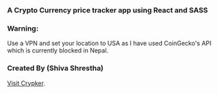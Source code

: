 ### A Crypto Currency price tracker app using React and SASS

### Warning:
Use a VPN and set your location to USA as I have used CoinGecko's API which is currently blocked in Nepal.

### Created By (Shiva Shrestha) 

[Visit Crypker](https://sh7vashrestha.github.io/Crypker/).
